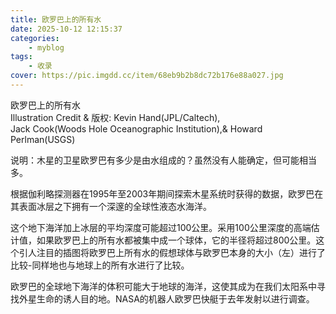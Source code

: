 ```yaml
---
title: 欧罗巴上的所有水
date: 2025-10-12 12:15:37
categories: 
    - myblog
tags: 
    - 收录
cover: https://pic.imgdd.cc/item/68eb9b2b8dc72b176e88a027.jpg
---
```



欧罗巴上的所有水  
Illustration Credit & 版权: Kevin Hand(JPL/Caltech),  
Jack Cook(Woods Hole Oceanographic Institution),& Howard Perlman(USGS)

说明：木星的卫星欧罗巴有多少是由水组成的？虽然没有人能确定，但可能相当多。

根据伽利略探测器在1995年至2003年期间探索木星系统时获得的数据，欧罗巴在其表面冰层之下拥有一个深邃的全球性液态水海洋。

这个地下海洋加上冰层的平均深度可能超过100公里。采用100公里深度的高端估计值，如果欧罗巴上的所有水都被集中成一个球体，它的半径将超过800公里。这个引人注目的插图将欧罗巴上所有水的假想球体与欧罗巴本身的大小（左）进行了比较-同样地也与地球上的所有水进行了比较。

欧罗巴的全球地下海洋的体积可能大于地球的海洋，这使其成为在我们太阳系中寻找外星生命的诱人目的地。NASA的机器人欧罗巴快艇于去年发射以进行调查。
